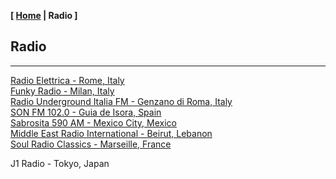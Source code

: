 <link href="../style.css" rel="stylesheet"></link>

**[ [Home](../index.html) | Radio ]**

## Radio

---

[Radio Elettrica - Rome, Italy](https://radio.garden/listen/radio-elettrica/KCB0neow)  
[Funky Radio - Milan, Italy](https://funkyradio.streamingmedia.it/audio.aac)  
[Radio Underground Italia FM - Genzano di Roma, Italy](https://radio.garden/visit/genzano-di-roma/pAVsfbOk)  
[SON FM 102.0 - Guia de Isora, Spain](https://radio.serviciosderadio.com/listen/sonfmlasalsera/radio.aac)  
[Sabrosita 590 AM - Mexico City, Mexico](https://18163.live.streamtheworld.com/XEPHAMAAC.aac)  
[Middle East Radio International - Beirut, Lebanon](https://radio.garden/listen/middle-east-radio-international/I4dWP6l0)  
[Soul Radio Classics - Marseille, France](https://radio.garden/listen/soul-radio-classics/OVjoAbNU)  

J1 Radio - Tokyo, Japan

<!--
https://panel.retrolandigital.com/listen/70s_disco_nights/listen
https://panel.retrolandigital.com:8170/listen
Bulbul FM - Almaty, Kazakhstan
Radio Kawkaba - Kawkaba, Lebanon https://radio.garden/visit/kawkaba/M8CsIdjE  
[LM Radio Saquisilí](https://stream-173.zeno.fm/1mxqv90mq2zuv)  
[101 fm grèce](https://azuralive.streams.ovh/radio/8190/radio.mp3?1615372278)  
https://radio.garden/visit/zagreb/wRtG4LE8  
As-Suwayda, Syria https://stream.zeno.fm/4luag56o066uv  
Ivri 6 haifa https://streaming.radio.co/sa06221901/listen  
Cartago https://radio.garden/visit/cartago/FuZ1HHeW  
https://s22.maxcast.com.br:8210/live  
https://onlineradiobox.com/il/noshmim/?cs=il.noshmim  
https://fmstream.org  
https://www.listenlive.nl  
https://goldfm.fr/  
https://www.radio.fr/  
https://xfm.neocities.org/  
-->

<br/>


